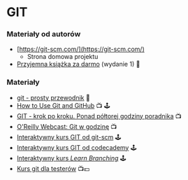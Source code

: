 # GIT

### Materiały od autorów

* [https://git-scm.com/](https://git-scm.com/)
  * Strona domowa projektu
* [Przyjemna książka za darmo](https://git-scm.com/book/en/v2) \(wydanie 1\) 📖

### Materiały

* [git - prosty przewodnik](http://rogerdudler.github.io/git-guide/index.pl.html) 📖
* [How to Use Git and GitHub](https://www.udacity.com/course/how-to-use-git-and-github--ud775) 📺 🕹️
* [GIT - krok po kroku. Ponad półtorej godziny poradnika](https://www.youtube.com/watch?v=QrJ5cdX1ir4) 📺
* [O'Reilly Webcast: Git w godzinę](https://www.youtube.com/watch?v=OFkgSjRnay4) 📺
* [Interaktywny kurs GIT od git-scm](https://try.github.io/levels/1/challenges/1) 🕹️
* [Interaktywny kurs GIT od codecademy](https://www.codecademy.com/learn/learn-git) 🕹️
* [Interaktywny kurs _Learn Branching_](http://learngitbranching.js.org/) 🕹️
* [Kurs git dla testerów](https://jaktestowac.pl/course/gdt1-git-dla-testerow/) 📺💵

